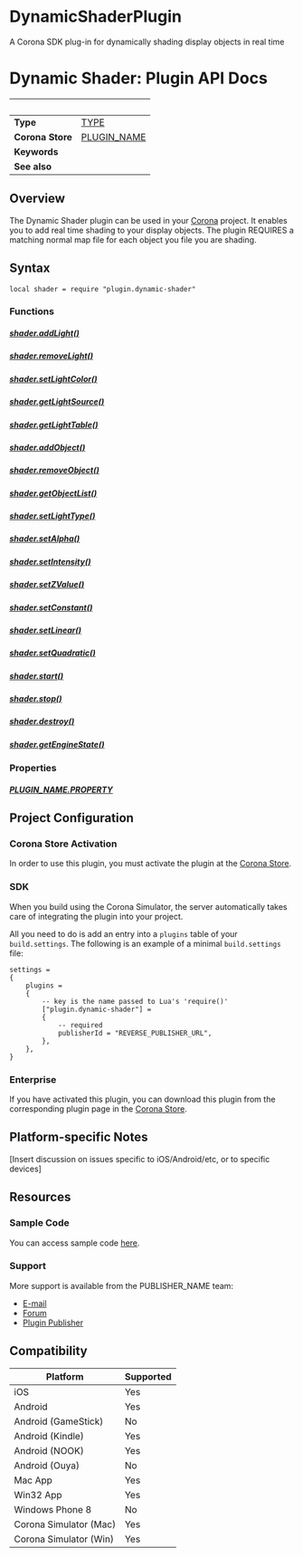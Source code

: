 # DynamicShaderPlugin
A Corona SDK plug-in for dynamically shading display objects in real time

# Dynamic Shader: Plugin API Docs

|                      | &nbsp; 
| -------------------- | ---------------------------------------------------------------
| __Type__             | [TYPE](http://docs.coronalabs.com/api/type/Library.html)
| __Corona Store__     | [PLUGIN_NAME](http://store.coronalabs.com/plugin/dynamic-shader)
| __Keywords__         | 
| __See also__         | 

## Overview

The Dynamic Shader plugin can be used in your [Corona](https://coronalabs.com/products/corona-sdk/) project. It enables you to add real time shading to your display objects. The plugin REQUIRES a matching normal map file for each object you file you are shading.


## Syntax

	local shader = require "plugin.dynamic-shader"

### Functions

##### [shader.addLight()](addLight.markdown)
##### [shader.removeLight()](removeLight.markdown)
##### [shader.setLightColor()](setLightColor.markdown)
##### [shader.getLightSource()](getLightSource.markdown)
##### [shader.getLightTable()](getLightTable.markdown)

##### [shader.addObject()](addObject.markdown)
##### [shader.removeObject()](removeObject.markdown)
##### [shader.getObjectList()](getObjectList.markdown)

##### [shader.setLightType()](setLightType.markdown)

##### [shader.setAlpha()](setAlpha.markdown)
##### [shader.setIntensity()](setIntensity.markdown)
##### [shader.setZValue()](setZValue.markdown)
##### [shader.setConstant()](setConstant.markdown)
##### [shader.setLinear()](setLinear.markdown)
##### [shader.setQuadratic()](setQuadratic.markdown)

##### [shader.start()](start.markdown)
##### [shader.stop()](stop.markdown)
##### [shader.destroy()](destroy.markdown)
##### [shader.getEngineState()](getEngineState.markdown)

### Properties

##### [PLUGIN_NAME.PROPERTY](PROPERTY.markdown)

## Project Configuration

### Corona Store Activation

In order to use this plugin, you must activate the plugin at the [Corona Store](http://store.coronalabs.com/plugin/dynamic-shader).


### SDK

When you build using the Corona Simulator, the server automatically takes care of integrating the plugin into your project. 

All you need to do is add an entry into a `plugins` table of your `build.settings`. The following is an example of a minimal `build.settings` file:

``````
settings =
{
	plugins =
	{
		-- key is the name passed to Lua's 'require()'
		["plugin.dynamic-shader"] =
		{
			-- required
			publisherId = "REVERSE_PUBLISHER_URL",
		},
	},		
}
``````

### Enterprise

If you have activated this plugin, you can download this plugin from the corresponding plugin page in the [Corona Store](http://store.coronalabs.com/plugin/dynamic-shader).


## Platform-specific Notes

[Insert discussion on issues specific to iOS/Android/etc, or to specific devices]


## Resources

### Sample Code

You can access sample code [here](SAMPLE_CODE_URL).

### Support

More support is available from the PUBLISHER_NAME team:

* [E-mail](mailto://PUBLISHER_CONTACT@PUBLISHER_URL)
* [Forum](http://FORUM_URL)
* [Plugin Publisher](http://PUBLISHER_URL)


## Compatibility

| Platform                     | Supported
| ---------------------------- | ---------------------------- 
| iOS                          | Yes
| Android                      | Yes
| Android (GameStick)          | No
| Android (Kindle)             | Yes
| Android (NOOK)               | Yes
| Android (Ouya)               | No
| Mac App                      | Yes
| Win32 App                    | Yes
| Windows Phone 8              | No
| Corona Simulator (Mac)       | Yes
| Corona Simulator (Win)       | Yes

